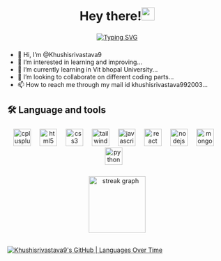 <h1 align="center">Hey there!<img src="https://raw.githubusercontent.com/aemmadi/aemmadi/master/wave.gif" width="30px"></h1>

###

<p align="center">
  <a href="https://git.io/typing-svg"><img src="https://readme-typing-svg.demolab.com?font=Gabarito&size=28&duration=4000&pause=1000&color=87CEEB&center=true&vCenter=true&random=true&width=435&lines=Competitive+Programmer;MERN+Developer" alt="Typing SVG" /></a>
</p>

###

- 👋 Hi, I’m @Khushisrivastava9
- 👀 I’m interested in learning and improving...
- 🌱 I’m currently learning in Vit bhopal University...
- 💞️ I’m looking to collaborate on different coding parts...
- 📫 How to reach me through my mail id khushisrivastava992003...
  
###
<h2 align="left">🛠 Language and tools</h2>

###
<div align="center">
  <img src="https://cdn.jsdelivr.net/gh/devicons/devicon/icons/cplusplus/cplusplus-original.svg" height="40" alt="cplusplus logo"  />
  <img width="12" />
  <img src="https://cdn.jsdelivr.net/gh/devicons/devicon/icons/html5/html5-original.svg" height="40" alt="html5 logo"  />
  <img width="12" />
  <img src="https://cdn.jsdelivr.net/gh/devicons/devicon/icons/css3/css3-original.svg" height="40" alt="css3 logo"  />
  <img width="12" />
  <img src="https://cdn.jsdelivr.net/gh/devicons/devicon/icons/tailwindcss/tailwindcss-original-wordmark.svg" height="40" alt="tailwindcss logo"  />
  <img width="12" />
  <img src="https://cdn.jsdelivr.net/gh/devicons/devicon/icons/javascript/javascript-original.svg" height="40" alt="javascript logo"  />
  <img width="12" />
  <img src="https://cdn.jsdelivr.net/gh/devicons/devicon/icons/react/react-original.svg" height="40" alt="react logo"  />
  <img width="12" />
  <img src="https://cdn.jsdelivr.net/gh/devicons/devicon/icons/nodejs/nodejs-original.svg" height="40" alt="nodejs logo"  />
  <img width="12" />
  <img src="https://cdn.jsdelivr.net/gh/devicons/devicon/icons/mongodb/mongodb-original.svg" height="40" alt="mongodb logo"  />
  <img width="12" />
  <img src="https://cdn.jsdelivr.net/gh/devicons/devicon/icons/python/python-original.svg" height="40" alt="python logo"  />
  <img width="12" />
</div>

###

<div align="center">
  <img src="https://streak-stats.demolab.com?user=Khushisrivastava9&locale=en&mode=weekly&theme=github_dark&hide_border=false&border_radius=5" height="130" alt="streak graph"  />
</div>

<br>

<!---
Khushisrivastava9/Khushisrivastava9 is a ✨ special ✨ repository because its `README.md` (this file) appears on your GitHub profile.
You can click the Preview link to take a look at your changes.
--->
[![Khushisrivastava9's GitHub | Languages Over Time](https://stats.quine.sh/Khushisrivastava9/languages-over-time?theme=light)](https://quine.sh)
